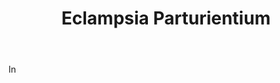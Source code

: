 ---
title: Eclampsia Parturientium
letter: E
permalink: "/definitions/bld-eclampsia-parturientium.html"
body: In
published_at: '2018-07-07'
source: Black's Law Dictionary 2nd Ed (1910)
layout: post
---